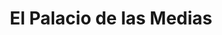 ---
title: "El Palacio de las Medias"
url: /miraflores/el-palacio-de-las-medias/
shop: Allgemein
---